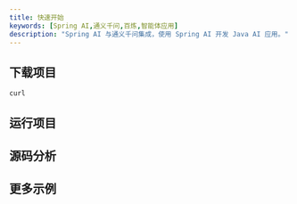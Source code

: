 ```yaml
---
title: 快速开始
keywords: [Spring AI,通义千问,百炼,智能体应用]
description: "Spring AI 与通义千问集成，使用 Spring AI 开发 Java AI 应用。"
---
```


## 下载项目

```shell
curl
```

## 运行项目


## 源码分析

## 更多示例